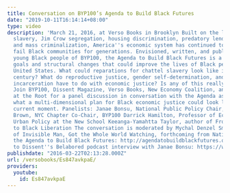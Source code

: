 ```yaml
---
title: Conversation on BYP100’s Agenda to Build Black Futures
date: "2019-10-11T16:14:14+08:00"
type: video
description: 'March 21, 2016, at Verso Books in Brooklyn Built on the legacies of
  slavery, Jim Crow segregation, housing discrimination, predatory lending practices,
  and mass criminalization, America''s economic system has continued to systematically
  fail Black communities for generations. Envisioned, written, and published by the
  young Black people of BYP100, the Agenda to Build Black Futures is a set of economic
  goals and structural changes that could improve the lives of Black people in the
  United States. What could reparations for chattel slavery look like in the 21st
  century? What do reproductive justice, gender self-determination, and ending mass
  incarceration have to do with economic justice? Is any of this really possible?
  Join BYP100, Dissent Magazine, Verso Books, New Economy Coalition, and Grasping
  at the Root for a panel discussion in conversation with the Agenda as we discuss
  what a multi-dimensional plan for Black economic justice could look like in the
  current moment. Panelists: Janae Bonsu, National Public Policy Chair, BYP100 Imani
  Brown, NYC Chapter Co-Chair, BYP100 Darrick Hamilton, Professor of Economics and
  Urban Policy at the New School Keeanga-Yamahtta Taylor, author of From #BlackLivesMatter
  to Black Liberation The conversation is moderated by Mychal Denzel Smith, author
  of Invisible Man, Got the Whole World Watching, forthcoming from Nation Books. Read
  the Agenda to Build Black Futures: http://agendatobuildblackfutures.org/... Listen
  to Dissent''s Belabored podcast interview with Janae Bonsu: https://www.dissentmagazine.org/blog/...'
publishdate: "2016-03-22T02:13:28.000Z"
url: /versobooks/Es847avkpaE/
providers:
  youtube:
    id: Es847avkpaE
---
```

